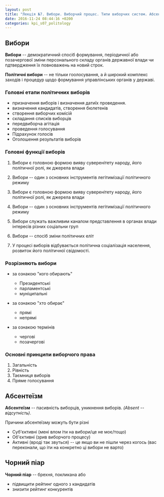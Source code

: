 ```yaml
---
layout: post
title: "Лекція №7. Вибори. Виборчий процес. Типи виборчих систем. Абсентеїзм. Чорний піар"
date: 2016-11-24 08:44:16 +0200
categories: kpi_s07_politology
---
```


## Вибори

**Вибори** -- демократичний спосіб формування, періодичної або позачергової зміни персонального складу органів державної влади чи пдтвердження їх повноважень на новий строк.

**Політичні вибори** -- не тільки гоолосування, а й широкий комплекс заходів і процедур щодо формування управлінських органів у державі.

### Головні етапи політичних виборів

- призначення виборів і визначення датиїх проведення.
- визначення кандидатів, створення бюлетенів
- створення виборчих комісій
- складання списків виборців
- передвиборча агітація
- проведення голосування
- Підрахунок голосів
- Оголошення результатів виборів

### Головні функції виборів

1. Вибори є головною формою вияву суверенітету народу, його політичної ролі, як джерела влади
2. Вибори -- один з основних інструментів легітимізації політичного режиму

1. Вибори є головною формою вияву суверенітету народу, його політичної ролі, як джерела влади
2. Вибори -- один з основних інструментів легітимізації політичного режиму
3. Вибори служать важливим каналом представлення в органах влади інтересів різних соціальни груп
4. Вибори -- спосіб зміни політичних еліт
5. У процесі виборів відбувається політична соціалізація населення, розвиток його політичної свідомості.

### Розрізняють вибори

- за ознакою "кого обирають"
  - Президентські
  - парламентські
  - муніципальні

- за ознакою "хто обирає"
  - прямі
  - непрямі

- за ознакою термінів
  - чергові
  - позачергові

### Основні принципи виборчого права

1. Загальність
2. Рівність
3. Таємниця виборів
4. Пряме голосування

## Абсентеїзм

**Абсентеїзм** -- пасивність виборців, уникнення виборів. *(Absent -- відсутність)*.

Причини абсентеїзму можуть бути різні

- Суб'єктивні (мені влом іти на вибори/це не моє/тощо)
- Об'єктивні (зрив виборчого процесу)
- Активні (вроді так звуться) -- це якщо ви не пішли через когось (вас переконали, що іти на конкретно ці вибори не варто)

## Чорний піар

**Чорний піар** -- брехня, покликана або 

 - підвищити рейтинг одного з кандидатів
 - знизити рейтинг конкурентів
